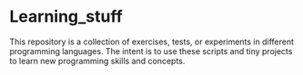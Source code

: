 # Learning_stuff
This repository is a collection of exercises, tests, or experiments
in different programming languages. The intent is to use these scripts
and tiny projects to learn new programming skills and concepts.